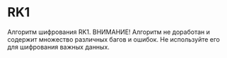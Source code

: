# RK1
Алгоритм шифрования RK1. ВНИМАНИЕ! Алгоритм не доработан и содержит множество различных багов и ошибок. Не используйте его для шифрования важных данных.
